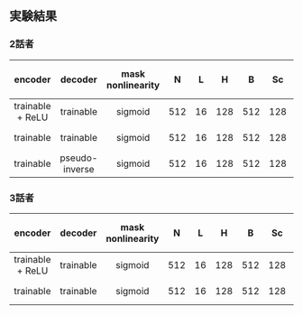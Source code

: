 ## 実験結果
### 2話者
| encoder | decoder | mask nonlinearity | N | L | H | B | Sc | P | X | R | causal | optimizer | lr | SI-SDRi [dB] | SDRi [dB] | PESQ |
| :---: | :---: | :---: | :---: | :---: | :---: | :---: | :---: | :---: | :---: | :---: | :---: | :---: | :---: | :---: | :---: | :---: |
| trainable + ReLU | trainable | sigmoid | 512 | 16 | 128 | 512 | 128 | 3 | 8 | 3 | False | adam | 1e-3 | 15.6 | 15.9 | 3.29 |
| trainable | trainable | sigmoid | 512 | 16 | 128 | 512 | 128 | 3 | 8 | 3 | False | adam | 1e-3 |  |  |  |
| trainable | pseudo-inverse | sigmoid | 512 | 16 | 128 | 512 | 128 | 3 | 8 | 3 | False | adam | 1e-3 |  |  |  |

### 3話者
| encoder | decoder | mask nonlinearity | N | L | H | B | Sc | P | X | R | causal | optimizer | lr | SI-SDRi [dB] | SDRi [dB] | PESQ |
| :---: | :---: | :---: | :---: | :---: | :---: | :---: | :---: | :---: | :---: | :---: | :---: | :---: | :---: | :---: | :---: | :---: |
| trainable + ReLU | trainable | sigmoid | 512 | 16 | 128 | 512 | 128 | 3 | 8 | 3 | False | adam | 1e-3 |  |  |  |
| trainable | trainable | sigmoid | 512 | 16 | 128 | 512 | 128 | 3 | 8 | 3 | False | adam | 1e-3 |  |  |  |